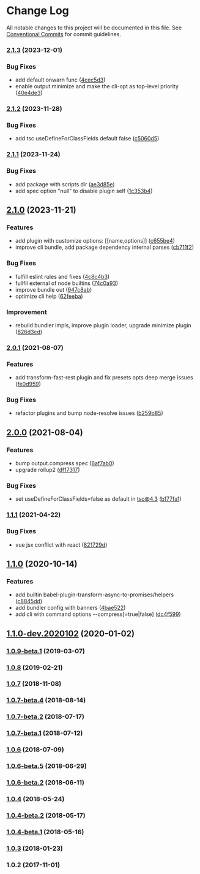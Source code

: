 # Change Log

All notable changes to this project will be documented in this file. See [Conventional Commits](https://conventionalcommits.org) for commit guidelines.

### [2.1.3](https://github.com/allex/rollup-worker/compare/2.1.2...2.1.3) (2023-12-01)


### Bug Fixes

* add default onwarn func ([4cec5d3](https://github.com/allex/rollup-worker/commit/4cec5d3d4792987467024edbf08f17cb6dff1d7d))
* enable output.minimize and make the cli-opt as top-level priority ([40e4de3](https://github.com/allex/rollup-worker/commit/40e4de30482ea0cdae48a78322232b0402cf46ea))

### [2.1.2](https://github.com/allex/rollup-worker/compare/2.1.1...2.1.2) (2023-11-28)


### Bug Fixes

* add tsc useDefineForClassFields default false ([c5060d5](https://github.com/allex/rollup-worker/commit/c5060d53813510ef3abeeab712e176dcc94e21dc))

### [2.1.1](https://github.com/allex/rollup-worker/compare/2.1.0...2.1.1) (2023-11-24)


### Bug Fixes

* add package with scripts dir ([ae3d85e](https://github.com/allex/rollup-worker/commit/ae3d85e5777722bb3edb758cd8821d5ebb709078))
* add spec option "null" to disable plugin self ([1c353b4](https://github.com/allex/rollup-worker/commit/1c353b478dad5b31a2dee42cbfd335315f96a669))

## [2.1.0](https://github.com/allex/rollup-worker/compare/2.0.1...2.1.0) (2023-11-21)


### Features

* add plugin with customize options: [[name,options]] ([c655be4](https://github.com/allex/rollup-worker/commit/c655be4eb15cba65df07e878fbf283bfcbaedc62))
* improve cli bundle, add package dependency internal parses ([cb711f2](https://github.com/allex/rollup-worker/commit/cb711f2a6bebc5ef910dd0c800c70d7b2ea971ff))


### Bug Fixes

* fulfill eslint rules and fixes ([4c8c4b3](https://github.com/allex/rollup-worker/commit/4c8c4b3b9289e28001b2749319f4ab45a83cb1e7))
* fullfil external of node builtins ([74c0a93](https://github.com/allex/rollup-worker/commit/74c0a93a1f85937246bc5db67e47e94e82e01dd7))
* improve bundle out ([947c8ab](https://github.com/allex/rollup-worker/commit/947c8ab1ee05ad020415f398e3a0bdf12ee63901))
* optimize cli help ([62feeba](https://github.com/allex/rollup-worker/commit/62feeba61d5a2b8d0a4d27b6144a96fad1413bc8))


### Improvement

* rebuild bundler impls, improve plugin loader, upgrade minimize plugin ([826d3cd](https://github.com/allex/rollup-worker/commit/826d3cd3a782788c7f7901948f8512bf76735684))

### [2.0.1](https://github.com/allex/rollup-worker/compare/2.0.0...2.0.1) (2021-08-07)


### Features

* add transform-fast-rest plugin and fix presets opts deep merge issues ([fe0d959](https://github.com/allex/rollup-worker/commit/fe0d9594002d1176e38b6d084a0d9630327c9905))


### Bug Fixes

* refactor plugins and bump node-resolve issues ([b259b85](https://github.com/allex/rollup-worker/commit/b259b8562b471e7c0d89852147bc45ecdae22f93))

## [2.0.0](https://github.com/allex/rollup-worker/compare/1.1.1...2.0.0) (2021-08-04)


### Features

* bump output.compress spec ([6af7ab0](https://github.com/allex/rollup-worker/commit/6af7ab079dff8b4edff8dc789ab290733cae33b9))
* upgrade rollup2 ([df17317](https://github.com/allex/rollup-worker/commit/df17317b8cdb19242e1dd54fc12f57344fbf2120))


### Bug Fixes

* set useDefineForClassFields=false as default in tsc@4.3 ([b177fa1](https://github.com/allex/rollup-worker/commit/b177fa1332177df4c5e2d7eb73ebab1b23f1294d))

### [1.1.1](https://github.com/allex/rollup-worker/compare/1.1.0...1.1.1) (2021-04-22)


### Bug Fixes

* vue jsx conflict with react ([821729d](https://github.com/allex/rollup-worker/commit/821729d41f10f204977decd4fe2f579a123d99ef))

## [1.1.0](https://github.com/allex/rollup-worker/compare/1.1.0-dev.2020102...1.1.0) (2020-10-14)


### Features

* add builtin babel-plugin-transform-async-to-promises/helpers ([c8845dd](https://github.com/allex/rollup-worker/commit/c8845ddd953e2226c8c9d3e5c74e6d58187192b4))
* add bundler config with banners ([4bae522](https://github.com/allex/rollup-worker/commit/4bae5229c70d6b897f5081ae85d6d911c544f74f))
* add cli with command options --compress[=true|false] ([dc4f599](https://github.com/allex/rollup-worker/commit/dc4f599ad150856db667666059adf022346b9d85))

## [1.1.0-dev.2020102](https://github.com/allex/rollup-worker/compare/1.0.9-beta.1...1.1.0-dev.2020102) (2020-01-02)

### [1.0.9-beta.1](https://github.com/allex/rollup-worker/compare/1.0.8...1.0.9-beta.1) (2019-03-07)

### [1.0.8](https://github.com/allex/rollup-worker/compare/1.0.7...1.0.8) (2019-02-21)

### [1.0.7](https://github.com/allex/rollup-worker/compare/1.0.7-beta.4...1.0.7) (2018-11-08)

### [1.0.7-beta.4](https://github.com/allex/rollup-worker/compare/1.0.7-beta.2...1.0.7-beta.4) (2018-08-14)

### [1.0.7-beta.2](https://github.com/allex/rollup-worker/compare/1.0.7-beta.1...1.0.7-beta.2) (2018-07-17)

### [1.0.7-beta.1](https://github.com/allex/rollup-worker/compare/1.0.6...1.0.7-beta.1) (2018-07-12)

### [1.0.6](https://github.com/allex/rollup-worker/compare/1.0.6-beta.5...1.0.6) (2018-07-09)

### [1.0.6-beta.5](https://github.com/allex/rollup-worker/compare/1.0.6-beta.2...1.0.6-beta.5) (2018-06-29)

### [1.0.6-beta.2](https://github.com/allex/rollup-worker/compare/1.0.4...1.0.6-beta.2) (2018-06-11)

### [1.0.4](https://github.com/allex/rollup-worker/compare/1.0.4-beta.2...1.0.4) (2018-05-24)

### [1.0.4-beta.2](https://github.com/allex/rollup-worker/compare/1.0.4-beta.1...1.0.4-beta.2) (2018-05-17)

### [1.0.4-beta.1](https://github.com/allex/rollup-worker/compare/1.0.3...1.0.4-beta.1) (2018-05-16)

### [1.0.3](https://github.com/allex/rollup-worker/compare/1.0.2...1.0.3) (2018-01-23)

### 1.0.2 (2017-11-01)
